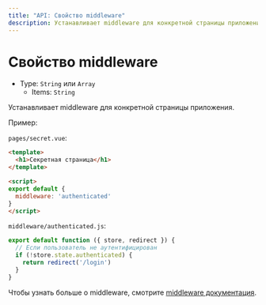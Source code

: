 ```yaml
---
title: "API: Свойство middleware"
description: Устанавливает middleware для конкретной страницы приложения.
---
```


# Свойство middleware

- Type: `String` или `Array`
  - Items: `String`

Устанавливает middleware для конкретной страницы приложения.

Пример:

`pages/secret.vue`:

```html
<template>
  <h1>Секретная страница</h1>
</template>

<script>
export default {
  middleware: 'authenticated'
}
</script>
```

`middleware/authenticated.js`:

```js
export default function ({ store, redirect }) {
  // Если пользователь не аутентифицирован
  if (!store.state.authenticated) {
    return redirect('/login')
  }
}
```

Чтобы узнать больше о middleware, смотрите [middleware документация](/guide/routing#middleware).
